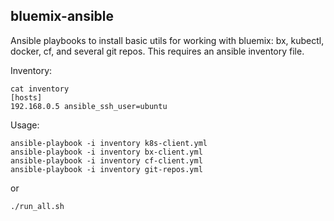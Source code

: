 bluemix-ansible
--------------


Ansible playbooks to install basic utils for working with bluemix: bx, kubectl, docker, cf, and several git repos. This requires an ansible inventory file.

Inventory:

```shell
cat inventory
[hosts]
192.168.0.5 ansible_ssh_user=ubuntu
```


Usage:

```shell
ansible-playbook -i inventory k8s-client.yml
ansible-playbook -i inventory bx-client.yml
ansible-playbook -i inventory cf-client.yml
ansible-playbook -i inventory git-repos.yml
```

or

```shell
./run_all.sh
```

